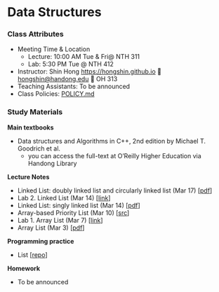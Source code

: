 # Data Structures #

### Class Attributes ###
* Meeting Time & Location
  - Lecture: 10:00 AM Tue & Fri@ NTH 311
  - Lab: 5:30 PM Tue @ NTH 412
* Instructor: Shin Hong https://hongshin.github.io :e-mail: hongshin@handong.edu :door: OH 313
* Teaching Assistants: To be announced
* Class Policies: [POLICY.md](POLICY.md)

### Study Materials ###

**Main textbooks**
* Data structures and Algorithms in C++, 2nd edition  by Michael T. Goodrich et al.
    - you can access the full-text at O’Reilly Higher Education via Handong Library

**Lecture Notes**
* Linked List: doubly linked list and circularly linked list (Mar 17) [[pdf](lecturenote/linkedlist.pdf)]
* Lab 2. Linked List (Mar 14) [[link](https://github.com/hongshin/DataStructures/tree/lab2)]
* Linked List: singly linked list (Mar 14) [[pdf](lecturenote/linkedlist.pdf)]
* Array-based Priority List (Mar 10) [[src](https://github.com/hongshin/DataStructures/tree/list)]
* Lab 1. Array List (Mar 7) [[link](https://github.com/hongshin/DataStructures/tree/lab1)]
* Array List (Mar 3) [[pdf](lecturenote/arraylist.pdf)]


**Programming practice**
- List [[repo](https://github.com/hongshin/DataStructures/tree/list)]


**Homework**
 - To be announced
